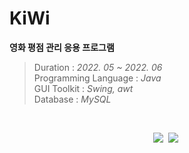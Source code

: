 # KiWi
__영화 평점 관리 응용 프로그램__   
  
> Duration             : _2022. 05 ~ 2022. 06_  
> Programming Language : _Java_  
> GUI Toolkit          : _Swing, awt_   
> Database             : _MySQL_

</br>
<p align="center">
<img src="https://img.shields.io/badge/Java-000000?style=flat-square&logo=OpenJdk&logoColor=white"/>&nbsp
<img src="https://img.shields.io/badge/MySQL-4479A1?style=flat-square&logo=MySQL&logoColor=white"/>&nbsp
</p>


